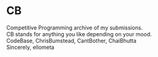 # CB
Competitive Programming archive of my submissions.
<br>
CB stands for anything you like depending on your mood.
<br>
CodeBase, ChrisBumstead, CantBother, ChaiBhutta
<br>
Sincerely, ellometa